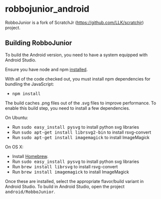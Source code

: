 # robbojunior_android

RobboJunior is a fork of ScratchJr (https://github.com/LLK/scratchjr) project. 

## Building RobboJunior
To build the Android version, you need to have a system equipped with Android Studio.

Ensure you have node and npm [installed](http://blog.npmjs.org/post/85484771375/how-to-install-npm).

With all of the code checked out, you must install npm dependencies for bundling the JavaScript:
* <tt>npm install</tt>

The build caches .png files out of the .svg files to improve performance. To enable this build step, you need to install a few dependencies.

On Ubuntu:

* Run <tt>sudo easy_install pysvg</tt> to install python svg libraries
* Run <tt>sudo apt-get install librsvg2-bin</tt> to install rsvg-convert
* Run <tt>sudo apt-get install imagemagick</tt> to install ImageMagick

On OS X:

* Install [Homebrew](http://brew.sh).
* Run <tt>sudo easy_install pysvg</tt> to install python svg libraries
* Run <tt>brew install librsvg</tt> to install rsvg-convert
* Run <tt>brew install imagemagick</tt> to install ImageMagick

Once these are installed, select  the appropriate flavor/build variant in Android Studio. To build in Android Studio, open the project <tt>android/RobboJunior</tt>.
